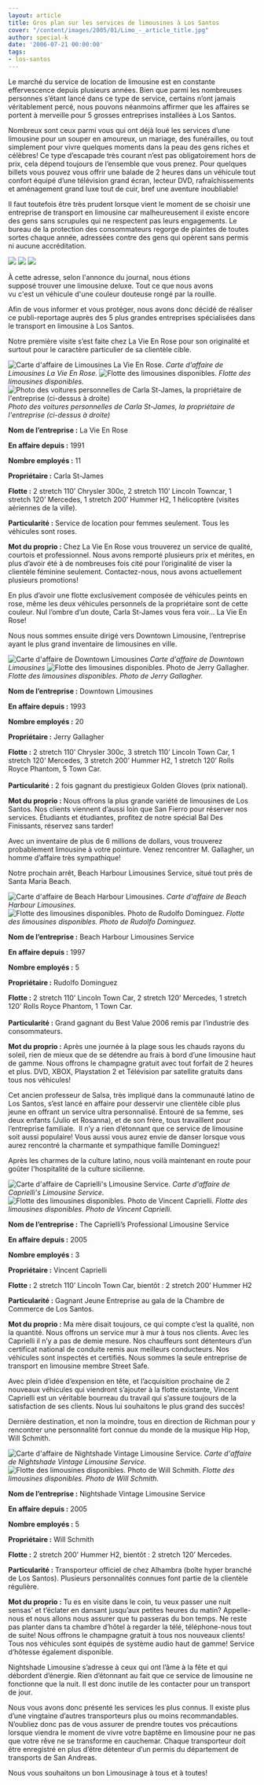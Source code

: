 ```yaml
---
layout: article
title: Gros plan sur les services de limousines à Los Santos
cover: "/content/images/2005/01/Limo_-_article_title.jpg"
author: special-k
date: '2006-07-21 00:00:00'
tags:
- los-santos
---
```


Le marché du service de location de limousine est en constante effervescence depuis plusieurs années. Bien que parmi les nombreuses personnes s’étant lancé dans ce type de service, certains n’ont jamais véritablement percé, nous pouvons néanmoins affirmer que les affaires se portent à merveille pour 5 grosses entreprises installées à Los Santos.

Nombreux sont ceux parmi vous qui ont déjà loué les services d’une limousine pour un souper en amoureux, un mariage,&nbsp;des funérailles, ou tout simplement pour vivre quelques moments dans la peau des gens riches et célèbres! Ce type d’escapade très courant n’est pas obligatoirement hors de prix, cela dépend toujours de l’ensemble que vous prenez. Pour quelques billets vous pouvez vous offrir une balade de 2 heures dans un véhicule tout confort équipé d’une télévision grand écran, lecteur DVD, rafraîchissements et aménagement grand luxe tout de cuir, bref une aventure inoubliable!

Il faut toutefois être très prudent lorsque vient le moment de se choisir une entreprise de transport en limousine car malheureusement il existe encore des gens sans scrupules qui ne respectent pas leurs engagements. Le bureau de la protection des consommateurs regorge de plaintes de toutes sortes chaque année, adressées contre des gens qui opèrent sans permis ni aucune accréditation.

![](/content/images/2005/01/Limo_-_Speedy_Limo_Shit_1.jpg)
![](/content/images/2005/01/Limo_-_Speedy_Limo_Shit_2.jpg)
![](/content/images/2005/01/Limo_-_Speedy_Limo_Shit_3.jpg)

À cette adresse, selon l'annonce du journal, nous étions  
supposé trouver une limousine deluxe. Tout ce que nous avons  
vu c'est un véhicule d'une couleur douteuse rongé par la rouille.

Afin de vous informer et vous protéger, nous avons donc décidé de réaliser ce publi-reportage auprès des 5 plus grandes entreprises spécialisées dans le transport en limousine à Los Santos.

Notre première visite s’est faite chez La Vie En Rose pour son originalité et surtout pour le caractère particulier de sa clientèle cible.

![Carte d'affaire de Limousines La Vie En Rose.](/content/images/2005/01/Limo_-_Vie_En_Rose_Title.jpg)
_Carte d'affaire de Limousines La Vie En Rose._[](/content/images/2005/01/Limo_-_Vie_En_Rose_Limo_Fleet_1.jpg)
![Flotte des limousines disponibles.](/content/images/2005/01/Limo_-_Vie_En_Rose_Limo_Fleet_2.jpg)
_Flotte des limousines disponibles._[](/content/images/2005/01/Limo_-_Vie_En_Rose_Owner_Cars.jpg)
![Photo des voitures personnelles de Carla St-James, la propriétaire de l'entreprise (ci-dessus à droite)](/content/images/2005/01/Limo_-_Vie_En_Rose_Owner.jpg)
_Photo des voitures personnelles de Carla St-James, la propriétaire de l'entreprise (ci-dessus à droite)_

**Nom de l’entreprise&nbsp;:** La Vie En Rose

**En affaire depuis&nbsp;:** 1991

**Nombre employés&nbsp;:** 11

**Propriétaire&nbsp;:** Carla St-James

**Flotte&nbsp;:** 2 stretch 110’ Chrysler 300c, 2 stretch 110’ Lincoln Towncar, 1 stretch 120’ Mercedes, 1 stretch 200’ Hummer H2, 1 hélicoptère (visites aériennes de la ville).

**Particularité&nbsp;:** Service de location pour femmes seulement. Tous les véhicules sont roses.

**Mot du proprio&nbsp;:** Chez La Vie En Rose vous trouverez un service de qualité, courtois et professionnel. Nous avons remporté plusieurs prix et mérites, en plus d’avoir été à de nombreuses fois cité pour l’originalité&nbsp;de viser&nbsp;la clientèle féminine seulement. Contactez-nous, nous avons actuellement plusieurs promotions!

En plus d’avoir une flotte exclusivement composée de véhicules peints en rose, même les deux véhicules personnels de la propriétaire sont de cette couleur. Nul l’ombre d’un doute, Carla St-James vous fera voir... La Vie En Rose!

Nous nous sommes ensuite dirigé vers Downtown Limousine, l’entreprise ayant le plus grand inventaire de limousines en ville.

![Carte d'affaire de Downtown Limousines](/content/images/2005/01/Limo_-_Downtown_Limo_Title.jpg)
_Carte d'affaire de Downtown Limousines_[](/content/images/2005/01/Limo_-_Downtown_Limo_Fleet.jpg)
![Flotte des limousines disponibles. Photo de Jerry Gallagher.](/content/images/2005/01/Limo_-_Downtown_Limo_Owner.jpg)
_Flotte des limousines disponibles. Photo de Jerry Gallagher._

**Nom de l’entreprise&nbsp;:** Downtown Limousines

**En affaire depuis&nbsp;:** 1993

**Nombre employés&nbsp;:** 20

**Propriétaire&nbsp;:** Jerry Gallagher

**Flotte&nbsp;:** 2 stretch 110’ Chrysler 300c, 3 stretch 110’ Lincoln Town Car, 1 stretch 120’ Mercedes, 3 stretch 200’ Hummer H2, 1&nbsp;stretch 120’ Rolls Royce Phantom, 5 Town Car.  
&nbsp;  
**Particularité&nbsp;:** 2 fois gagnant du prestigieux Golden Gloves (prix national).

**Mot du proprio&nbsp;:** Nous offrons la plus grande variété de limousines de Los Santos. Nos clients viennent d’aussi loin que San Fierro pour réserver nos services. Étudiants et étudiantes, profitez de notre spécial Bal Des Finissants, réservez sans tarder!

Avec un inventaire de plus de 6 millions de dollars, vous trouverez probablement limousine à votre pointure. Venez rencontrer M. Gallagher, un homme d’affaire très sympathique!

Notre prochain arrêt, Beach Harbour Limousines Service, situé tout près de Santa Maria Beach.

![Carte d'affaire de Beach Harbour Limousines.](/content/images/2005/01/Limo_-_Beach_Harbour_Limo_Title.jpg)
_Carte d'affaire de Beach Harbour Limousines._[](/content/images/2005/01/Limo_-_Beach_Harbour_Limo_Fleet.jpg)
![Flotte des limousines disponibles. Photo de Rudolfo Dominguez.](/content/images/2005/01/Limo_-_Beach_Harbour_Limo_Owner.jpg)
_Flotte des limousines disponibles. Photo de Rudolfo Dominguez._

**Nom de l’entreprise&nbsp;:** Beach Harbour Limousines Service

**En affaire depuis&nbsp;:** 1997

**Nombre employés&nbsp;:** 5

**Propriétaire&nbsp;:** Rudolfo Dominguez

**Flotte&nbsp;:** 2 stretch 110’ Lincoln Town Car, 2 stretch 120’ Mercedes, 1&nbsp;stretch 120’ Rolls Royce Phantom, 1 Town Car.  
&nbsp;  
**Particularité&nbsp;:** Grand gagnant du Best Value 2006 remis par l’industrie des consommateurs.

**Mot du proprio&nbsp;:** Après une journée à la plage sous les chauds rayons du soleil, rien de mieux que de se détendre au frais à bord d’une limousine haut de gamme. Nous offrons le champagne gratuit avec tout forfait de 2 heures et plus. DVD, XBOX, Playstation 2 et Télévision par satellite gratuits dans tous nos véhicules!

Cet ancien professeur de Salsa, très impliqué dans la communauté latino de Los Santos, s’est lancé en affaire pour desservir une clientèle cible plus jeune en offrant un service ultra personnalisé. Entouré de sa femme, ses deux enfants (Julio et Rosanna), et de son frère, tous travaillent pour l’entreprise familiale.&nbsp; Il n’y a rien d’étonnant que ce service de limousine soit aussi populaire! Vous aussi vous aurez envie de danser lorsque vous aurez rencontré la charmante et sympathique famille Dominguez!

Après les charmes de la culture latino, nous voilà maintenant en route pour goûter l'hospitalité de la culture sicilienne.

![Carte d'affaire de Caprielli's Limousine Service.](/content/images/2005/01/Limo_-_Caprielli_Limo_Title.jpg)
_Carte d'affaire de Caprielli's Limousine Service._[](/content/images/2005/01/Limo_-_Caprielli_Limo_Fleet.jpg)
![Flotte des limousines disponibles. Photo de Vincent Caprielli.](/content/images/2005/01/Limo_-_Caprielli_Limo_Owner.jpg)
_Flotte des limousines disponibles. Photo de Vincent Caprielli._

**Nom de l’entreprise&nbsp;:** The Caprielli’s Professional Limousine Service

**En affaire depuis&nbsp;:** 2005

**Nombre employés&nbsp;:** 3

**Propriétaire&nbsp;:** Vincent Caprielli

**Flotte&nbsp;:** 2 stretch 110’ Lincoln Town Car, bientôt&nbsp;: 2 stretch 200’ Hummer H2

**Particularité&nbsp;:** Gagnant Jeune Entreprise au gala de la Chambre de Commerce de Los Santos.

**Mot du proprio&nbsp;:** Ma mère disait toujours, ce qui compte c’est la qualité, non la quantité. Nous offrons un service mur à mur à tous nos clients. Avec les Caprielli il n’y a pas de demie mesure. Nos chauffeurs sont détenteurs d’un certificat national de conduite remis aux meilleurs conducteurs. Nos véhicules sont inspectés et certifiés. Nous sommes la seule entreprise de transport en limousine membre Street Safe.

Avec plein d’idée d’expension en tête, et l’acquisition prochaine de 2 nouveaux véhicules qui viendront s’ajouter à la flotte existante, Vincent Caprielli est un véritable bourreau du travail qui s’assure toujours de la satisfaction de ses clients. Nous lui souhaitons le plus grand des succès!

Dernière destination, et non la moindre, tous en direction de Richman pour y rencontrer une personnalité fort connue du monde de la musique Hip Hop, Will Schmith.

![Carte d'affaire de Nightshade Vintage Limousine Service.](/content/images/2005/01/Limo_-_Nightshade_Title.jpg)
_Carte d'affaire de Nightshade Vintage Limousine Service._[](/content/images/2005/01/Limo_-_Nightshade_Fleet.jpg)
![Flotte des limousines disponibles. Photo de Will Schmith.](/content/images/2005/01/Limo_-_Nightshade_Owner.jpg)
_Flotte des limousines disponibles. Photo de Will Schmith._

**Nom de l’entreprise&nbsp;:** Nightshade Vintage Limousine Service

**En affaire depuis&nbsp;:** 2005

**Nombre employés&nbsp;:** 5

**Propriétaire&nbsp;:** Will Schmith

**Flotte&nbsp;:** 2 stretch 200’ Hummer H2, bientôt&nbsp;: 2 stretch 120’ Mercedes.

**Particularité&nbsp;:** Transporteur officiel de chez Alhambra (boîte hyper branché de Los Santos). Plusieurs personnalités connues font partie de la clientèle régulière.

**Mot du proprio&nbsp;:** Tu es en visite dans le coin, tu veux passer une nuit sensas' et t’éclater en dansant jusqu’aux petites heures du matin? Appelle-nous et nous allons nous assurer que tu passeras du bon temps. Ne reste pas planter dans ta chambre d’hôtel à&nbsp;regarder la télé, téléphone-nous tout de suite! Nous offrons le champagne gratuit à tous nos nouveaux clients! Tous nos véhicules sont équipés de système audio haut de gamme! Service d’hôtesse également disponible.

Nightshade Limousine s’adresse à ceux qui ont l’âme à la fête et qui débordent d’énergie. Rien d’étonnant au fait que ce service de limousine ne fonctionne que la nuit. Il est donc inutile de les contacter pour un transport de jour.

Nous vous avons donc présenté les services les plus connus. Il existe plus d’une vingtaine d’autres transporteurs plus ou moins recommandables. N’oubliez donc pas de vous assurer de prendre toutes vos précautions lorsque viendra le moment de vivre votre baptême en limousine pour ne pas que votre rêve ne se transforme en cauchemar. Chaque transporteur doit être enregistré en plus d’être détenteur d’un permis du département de transports de San Andreas.

Nous vous souhaitons un bon Limousinage à tous et à toutes!

<!--kg-card-end: markdown-->
